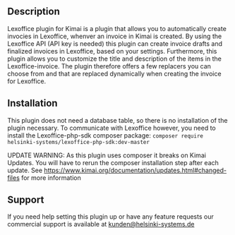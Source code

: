 ## Description

Lexoffice plugin for Kimai is a plugin that allows you to automatically create invocies in Lexoffice, whenver an invoice in Kimai is created. By using the Lexoffice API (API key is needed) this plugin can create invoice drafts and finalized invoices in Lexoffice, based on your settings. Furthermore, this plugin allows you to customize the title and description of the items in the Lexoffice-invoice. The plugin therefore offers a few replacers you can choose from and that are replaced dynamically when creating the invoice for Lexoffice.

## Installation

This plugin does not need a database table, so there is no installation of the plugin necessary.
To communicate with Lexoffice however, you need to install the Lexoffice-php-sdk composer package:
``` composer require helsinki-systems/lexoffice-php-sdk:dev-master ```

UPDATE WARNING: As this plugin uses composer it breaks on Kimai Updates.
You will have to rerun the composer installation step after each update. 
See https://www.kimai.org/documentation/updates.html#changed-files for more information

## Support

If you need help setting this plugin up or have any feature requests our commercial support is available at [kunden@helsinki-systems.de](mailto:kunden@helsinki-systems.de)

